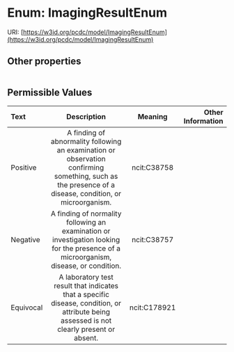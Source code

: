 
# Enum: ImagingResultEnum




URI: [https://w3id.org/pcdc/model/ImagingResultEnum](https://w3id.org/pcdc/model/ImagingResultEnum)


## Other properties

|  |  |  |
| --- | --- | --- |

## Permissible Values

| Text | Description | Meaning | Other Information |
| :--- | :---: | :---: | ---: |
| Positive | A finding of abnormality following an examination or observation confirming something, such as the presence of a disease, condition, or microorganism. | ncit:C38758 |  |
| Negative | A finding of normality following an examination or investigation looking for the presence of a microorganism, disease, or condition. | ncit:C38757 |  |
| Equivocal | A laboratory test result that indicates that a specific disease, condition, or attribute being assessed is not clearly present or absent. | ncit:C178921 |  |

